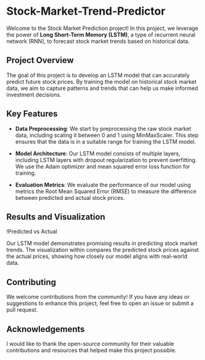 # Stock-Market-Trend-Predictor

Welcome to the Stock Market Prediction project! In this project, we leverage the power of **Long Short-Term Memory (LSTM)**, a type of recurrent neural network (RNN), to forecast stock market trends based on historical data.

## Project Overview

The goal of this project is to develop an LSTM model that can accurately predict future stock prices. By training the model on historical stock market data, we aim to capture patterns and trends that can help us make informed investment decisions.

## Key Features

- **Data Preprocessing**: We start by preprocessing the raw stock market data, including scaling it between 0 and 1 using MinMaxScaler. This step ensures that the data is in a suitable range for training the LSTM model.

- **Model Architecture**: Our LSTM model consists of multiple layers, including LSTM layers with dropout regularization to prevent overfitting. We use the Adam optimizer and mean squared error loss function for training.


- **Evaluation Metrics**: We evaluate the performance of our model using metrics the Root Mean Squared Error (RMSE) to measure the difference between predicted and actual stock prices.

## Results and Visualization

!Predicted vs Actual

Our LSTM model demonstrates promising results in predicting stock market trends. The visualization within compares the predicted stock prices against the actual prices, showing how closely our model aligns with real-world data.


## Contributing

We welcome contributions from the community! If you have any ideas or suggestions to enhance this project, feel free to open an issue or submit a pull request.


## Acknowledgements

I would like to thank the open-source community for their valuable contributions and resources that helped make this project possible.

